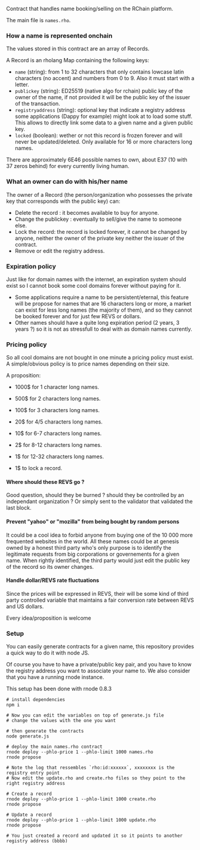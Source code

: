 Contract that handles name booking/selling on the RChain platform.

The main file is `names.rho`.

### How a name is represented onchain

The values stored in this contract are an array of Records.

A Record is an rholang Map containing the following keys:

- `name` (string): from 1 to 32 characters that only contains lowcase latin characters (no accent) and numbers from 0 to 9. Also it must start with a letter.
- `publickey` (string): ED25519 (native algo for rchain) public key of the owner of the name, if not provided it will be the public key of the issuer of the transaction.
- `registryaddress` (string): optional key that indicate a registry address some applications (Dappy for example) might look at to load some stuff. This allows to directly link some data to a given name and a given public key.
- `locked` (boolean): wether or not this record is frozen forever and will never be updated/deleted. Only available for 16 or more characters long names.

There are approximately 6E46 possible names to own, about E37 (10 with 37 zeros behind) for every currently living human.

### What an owner can do with his/her name

The owner of a Record (the person/organization who possesses the private key that corresponds with the public key) can:

- Delete the record : it becomes available to buy for anyone.
- Change the publickey : eventually to sell/give the name to someone else.
- Lock the record: the record is locked forever, it cannot be changed by anyone, neither the owner of the private key neither the issuer of the contract.
- Remove or edit the registry address.

### Expiration policy

Just like for domain names with the internet, an expiration system should exist so I cannot book some cool domains forever without paying for it.

- Some applications require a name to be persistent/eternal, this feature will be propose for names that are 16 characters long or more, a market can exist for less long names (the majority of them), and so they cannot be booked forever and for just few REVS or dollars.
- Other names should have a quite long expiration period (2 years, 3 years ?) so it is not as stressfull to deal with as domain names currently.

### Pricing policy

So all cool domains are not bought in one minute a pricing policy must exist. A simple/obvious policy is to price names depending on their size.

A proposition:

- 1000\$ for 1 character long names.
- 500\$ for 2 characters long names.
- 100\$ for 3 characters long names.
- 20\$ for 4/5 characters long names.
- 10\$ for 6-7 characters long names.
- 2\$ for 8-12 characters long names.
- 1\$ for 12-32 characters long names.

- 1\$ to lock a record.

#### Where should these REVS go ?

Good question, should they be burned ? should they be controlled by an independant organization ? Or simply sent to the validator that validated the last block.

#### Prevent "yahoo" or "mozilla" from being bought by random persons

It could be a cool idea to forbid anyone from buying one of the 10 000 more frequented websites in the world. All these names could be at genesis owned by a honest third party who's only purpose is to identify the legitimate requests from big corporations or governements for a given name. When rightly identified, the third party would just edit the public key of the record so its owner changes.

#### Handle dollar/REVS rate fluctuations

Since the prices will be expressed in REVS, their will be some kind of third party controlled variable that maintains a fair conversion rate between REVS and US dollars.

Every idea/proposition is welcome

### Setup

You can easily generate contracts for a given name, this repository provides a quick way to do it with node JS.

Of course you have to have a private/public key pair, and you have to know the registry address you want to associate your name to. We also consider that you have a running rnode instance.

This setup has been done with rnode 0.8.3

```
# install dependencies
npm i

# Now you can edit the variables on top of generate.js file
# change the values with the one you want

# then generate the contracts
node generate.js

# deploy the main names.rho contract
rnode deploy --phlo-price 1 --phlo-limit 1000 names.rho
rnode propose

# Note the log that ressembles `rho:id:xxxxxx`, xxxxxxxx is the registry entry point
# Now edit the update.rho and create.rho files so they point to the right registry address

# Create a record
rnode deploy --phlo-price 1 --phlo-limit 1000 create.rho
rnode propose

# Update a record
rnode deploy --phlo-price 1 --phlo-limit 1000 update.rho
rnode propose

# You just created a record and updated it so it points to another registry address (bbbb)

```
